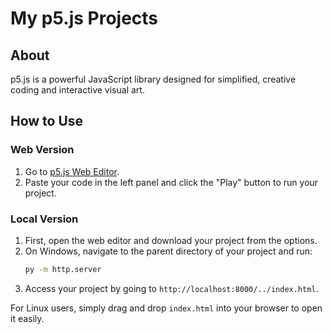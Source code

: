 # My p5.js Projects

## About
p5.js is a powerful JavaScript library designed for simplified, creative coding and interactive visual art.

## How to Use

### Web Version
1. Go to [p5.js Web Editor](https://editor.p5js.org).
2. Paste your code in the left panel and click the "Play" button to run your project.

### Local Version
1. First, open the web editor and download your project from the options.
2. On Windows, navigate to the parent directory of your project and run:
   ```bash
   py -m http.server
   ```
3. Access your project by going to `http://localhost:8000/../index.html`.

For Linux users, simply drag and drop `index.html` into your browser to open it easily.
